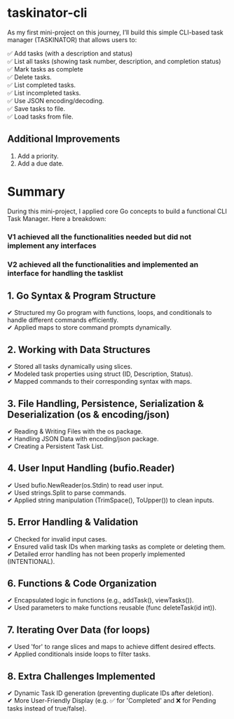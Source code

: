 # taskinator-cli
As my first mini-project on this journey, I’ll build this simple CLI-based task manager (TASKINATOR) that allows users to:

✅ Add tasks (with a description and status)  
✅ List all tasks (showing task number, description, and completion status)  
✅ Mark tasks as complete  
✅ Delete tasks.  
✅ List completed tasks.  
✅ List incompleted tasks.  
✅ Use JSON encoding/decoding.  
✅ Save tasks to file.  
✅ Load tasks from file.  

## Additional Improvements

1.  Add a priority.  
2.  Add a due date.  

# Summary

During this mini-project, I applied core Go concepts to build a functional CLI Task Manager. Here a breakdown:

### V1 achieved all the functionalities needed but did not implement any interfaces
### V2 achieved all the functionalities and implemented an interface for handling the tasklist

## 1. Go Syntax & Program Structure

✔ Structured my Go program with functions, loops, and conditionals to handle different commands efficiently.  
✔ Applied maps to store command prompts dynamically.  

## 2. Working with Data Structures

✔ Stored all tasks dynamically using slices.  
✔ Modeled task properties using struct (ID, Description, Status).  
✔ Mapped commands to their corresponding syntax with maps.  

## 3. File Handling, Persistence, Serialization & Deserialization (os & encoding/json)

✔ Reading & Writing Files with the os package.  
✔ Handling JSON Data with encoding/json package.  
✔ Creating a Persistent Task List.  

## 4. User Input Handling (bufio.Reader)

✔ Used bufio.NewReader(os.Stdin) to read user input.  
✔ Used strings.Split to parse commands.  
✔ Applied string manipulation (TrimSpace(), ToUpper()) to clean inputs.  

## 5. Error Handling & Validation

✔ Checked for invalid input cases.  
✔ Ensured valid task IDs when marking tasks as complete or deleting them.  
✔ Detailed error handling has not been properly implemented (INTENTIONAL).  

## 6. Functions & Code Organization

✔ Encapsulated logic in functions (e.g., addTask(), viewTasks()).  
✔ Used parameters to make functions reusable (func deleteTask(id int)).  

## 7. Iterating Over Data (for loops)

✔ Used 'for' to range slices and maps to achieve diffent desired effects.  
✔ Applied conditionals inside loops to filter tasks.  

## 8. Extra Challenges Implemented

✔ Dynamic Task ID generation (preventing duplicate IDs after deletion).  
✔ More User-Friendly Display (e.g. ✅ for 'Completed' and ❌ for Pending tasks instead of true/false).  
